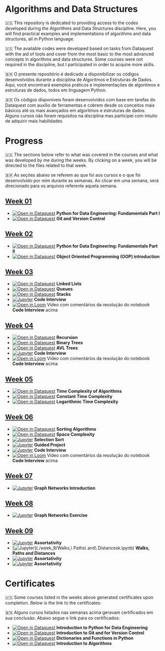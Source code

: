 # Algorithms and Data Structures

🇺🇸 This repository is dedicated to providing access to the codes developed during the Algorithms and Data Structures discipline. Here, you will find practical examples and implementations of algorithms and data structures, all in Python language.

🇺🇸 The available codes were developed based on tasks from <a src="https://www.dataquest.io/">Dataquest</a> with the aid of tools and cover from the most basic to the most advanced concepts in algorithms and data structures. Some courses were not required in the discipline, but I participated in order to acquire more skills.

🇧🇷 O presente repositório é dedicado a disponibilizar os códigos desenvolvidos durante a disciplina de Algoritmos e Estruturas de Dados. Aqui, você encontrará exemplos práticos e implementações de algoritmos e estruturas de dados, todos em linguagem Python.

🇧🇷 Os códigos disponíveis foram desenvolvidos com base em tarefas do <a src="https://www.dataquest.io/">Dataquest</a> com auxílio de ferramentas e cobrem desde os conceitos mais básicos até os mais avançados em algoritmos e estruturas de dados. Alguns cursos não foram requisitos na disciplina mas participei com intuito de adquirir mais habilidades


# Progress

🇺🇸 The sections below refer to what was covered in the courses and what was developed by me during the weeks. By clicking on a week, you will be directed to the files related to that week.

🇧🇷 As seções abaixo se referem ao que foi aos cursos e o que foi desenvolvido por mim durante as semanas. Ao clicar em uma semana, será direcionado para os arquivos referente aquela semana.

## [Week 01](./week_1/)
- [![Open in Dataquest](https://img.shields.io/badge/link-dataquest-green)](https://www.dataquest.io/course/python-fundamentals-de/) **Python for Data Engineering: Fundamentals Part I**
- [![Open in Dataquest](https://img.shields.io/badge/link-dataquest-green)](https://www.dataquest.io/course/git-and-vcs/) **Git and Version Control**

## [Week 02](./week_2/)
- [![Open in Dataquest](https://img.shields.io/badge/link-dataquest-green)](https://www.dataquest.io/course/python-fundamentals-de-2/) **Python for Data Engineering: Fundamentals Part II**
- [![Open in Dataquest](https://img.shields.io/badge/link-dataquest-green)](https://app.dataquest.io/c/78/m/435/object-oriented-python/) **Object Oriented Programming (OOP) introduction**

## [Week 03](./week_3/)
- [![Open in Dataquest](https://img.shields.io/badge/link-dataquest-green)](https://app.dataquest.io/c/108/m/560/linked-lists) **Linked Lists**
- [![Open in Dataquest](https://img.shields.io/badge/link-dataquest-green)](https://app.dataquest.io/c/108/m/561/queues) **Queues**
- [![Open in Dataquest](https://img.shields.io/badge/link-dataquest-green)](https://app.dataquest.io/c/108/m/562/stacks) **Stacks**
- [![Jupyter](https://img.shields.io/badge/-Notebook-191A1B?style=flat-square&logo=jupyter)](./week_3/Code_Interview_Linked_Queue_Stacks.ipynb) **Code Interview**
- [![Open in Loom](https://img.shields.io/badge/-Video-83DA77?style=flat-square&logo=loom)](https://www.loom.com/share/dfc6e72790b54bd99a8ca25a9e62cd72) Vídeo com comentários da resolução do notebook **Code Interview** acima

## [Week 04](./week_4/)
- [![Open in Dataquest](https://img.shields.io/badge/link-dataquest-green)](https://app.dataquest.io/c/109/m/578/overview-of-recursion/) **Recursion**
- [![Open in Dataquest](https://img.shields.io/badge/link-dataquest-green)](https://app.dataquest.io/c/109/m/579/introduction-to-binary-trees/) **Binary Trees**
- [![Open in Dataquest](https://img.shields.io/badge/link-dataquest-green)](https://app.dataquest.io/c/109/m/580/working-with-binary-search-trees/) **AVL Trees**
- [![Jupyter](https://img.shields.io/badge/-Notebook-191A1B?style=flat-square&logo=jupyter)](./week_4/Code_Interview_recursion.ipynb) **Code Interview**
- [![Open in Loom](https://img.shields.io/badge/-Video-83DA77?style=flat-square&logo=loom)](https://www.loom.com/share/78888e45f9a3451aad8f9827bb7756a6) Vídeo com comentários da resolução do notebook **Code Interview** acima

## [Week 05](./week_5/)
- [![Open in Dataquest](https://img.shields.io/badge/link-dataquest-green)](https://app.dataquest.io/c/86/m/476/time-complexity-of-algorithms/) **Time Complexity of Algorithms**
- [![Open in Dataquest](https://img.shields.io/badge/link-dataquest-green)](https://app.dataquest.io/c/86/m/477/constant-time-complexity/) **Constant Time Complexity**
- [![Open in Dataquest](https://img.shields.io/badge/link-dataquest-green)](https://app.dataquest.io/c/86/m/478/logarithmic-time-complexity/) **Logarithmic Time Complexity**

## [Week 06](./week_6/)
- [![Open in Dataquest](https://img.shields.io/badge/link-dataquest-green)](https://app.dataquest.io/c/86/m/479/sorting-algorithms/) **Sorting Algorithms**
- [![Open in Dataquest](https://img.shields.io/badge/link-dataquest-green)](https://app.dataquest.io/c/86/m/480/space-complexity/) **Space Complexity**
- [![Jupyter](https://img.shields.io/badge/-Notebook-191A1B?style=flat-square&logo=jupyter)](./week_3/selection_sort.ipynb) **Selection Sort**
- [![Jupyter](https://img.shields.io/badge/-Notebook-191A1B?style=flat-square&logo=jupyter)](./week_3/fast_queries_on_csv.ipynb) **Guided Project**
- [![Jupyter](https://img.shields.io/badge/-Notebook-191A1B?style=flat-square&logo=jupyter)](./week_3/Code_Interview_bst.ipynb) **Code Interview**
- [![Open in Loom](https://img.shields.io/badge/-Video-83DA77?style=flat-square&logo=loom)](https://www.loom.com/share/50c5f14478514aef978a68cc9f42a25b) Vídeo com comentários da resolução do notebook **Code Interview** acima

## [Week 07](./week_7/)
- [![Jupyter](https://img.shields.io/badge/-Notebook-191A1B?style=flat-square&logo=jupyter)](./week_7/Network_Elements.ipynb) **Graph Networks Introduction**

## [Week 08](./week_8/)
- [![Jupyter](https://img.shields.io/badge/-Notebook-191A1B?style=flat-square&logo=jupyter)](./week_8/exercise.ipynb) **Graph Networks Exercise**

## [Week 09](./week_9/)
- [![Jupyter](https://img.shields.io/badge/-Notebook-191A1B?style=flat-square&logo=jupyter)](./week_9/Assortativity.ipynb) **Assortativity**
- [![Jupyter](https://img.shields.io/badge/-Notebook-191A1B?style=flat-square&logo=jupyter)](./week_9/Walks,\ Paths\ and\ Distancesk.ipynb) **Walks, Paths and Distances**
- [![Jupyter](https://img.shields.io/badge/-Notebook-191A1B?style=flat-square&logo=jupyter)](./week_9/Assortativity.ipynb) **Assortativity**
- [![Jupyter](https://img.shields.io/badge/-Notebook-191A1B?style=flat-square&logo=jupyter)](./week_9/Assortativity.ipynb) **Assortativity**

# Certificates

🇺🇸 Some courses listed in the weeks above generated certificates upon completion. Below is the link to the certificates:

🇧🇷 Alguns cursos listados nas semanas acima geravam certificados em sua conclusão. Abaixo segue o link para os certificados:

- [![Open in Dataquest](https://img.shields.io/badge/link-dataquest-green)](https://app.dataquest.io/view_cert/DKKUYM7S2MXX67SIYOK3) **Introduction to Python for Data Engineering**
- [![Open in Dataquest](https://img.shields.io/badge/link-dataquest-green)](https://app.dataquest.io/view_cert/F46GBQRZZM4S12JB4ET3) **Introduction to Git and for Version Control**
- [![Open in Dataquest](https://img.shields.io/badge/link-dataquest-green)](https://app.dataquest.io/view_cert/CC19PNMH16L74D290DD0) **Dictionaries and Functions in Python**
- [![Open in Dataquest](https://img.shields.io/badge/link-dataquest-green)](https://app.dataquest.io/view_cert/R7G1WEBYNUMIHD3GK51Y) **Introduction to Algorithms**
